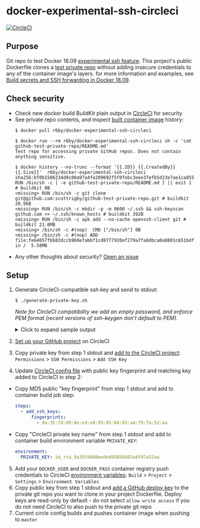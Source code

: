 # docker-experimental-ssh-circleci

[![CircleCI](https://circleci.com/gh/scottrigby/docker-experimental-ssh-circleci.svg?style=svg)](https://circleci.com/gh/scottrigby/docker-experimental-ssh-circleci)

## Purpose

Git repo to test Docker 18.09 [experimental ssh feature](https://docs.docker.com/develop/develop-images/build_enhancements/#using-ssh-to-access-private-data-in-builds). This project's public Dockerfile clones a [test private repo](https://github.com/scottrigby/github-test-private-repo) without adding insecure credentials to any of the container image's layers. for more information and examples, see [Build secrets and SSH forwarding in Docker 18.09](https://medium.com/@tonistiigi/build-secrets-and-ssh-forwarding-in-docker-18-09-ae8161d066).


## Check security

- Check new docker build BuildKit plain output in [CircleCI](https://circleci.com/gh/scottrigby/docker-experimental-ssh-circleci) for security
- See private repo contents, and inspect [built container image](https://hub.docker.com/r/r6by/docker-experimental-ssh-circleci/tags) history:
    ```console
    $ docker pull r6by/docker-experimental-ssh-circleci

    $ docker run --rm r6by/docker-experimental-ssh-circleci sh -c 'cat github-test-private-repo/README.md'
    Test repo for accessing private GitHub repos. Does not contain anything sensitive.

    $ docker history --no-trunc --format '{{.ID}} {{.CreatedBy}} {{.Size}}'  r6by/docker-experimental-ssh-circleci
    sha256:bf0b1586234d9c00a97a4fe209692f5f0febc3eee37efb5d23e7ae1ca855d96f RUN /bin/sh -c [ -e github-test-private-repo/README.md ] || exit 1 # buildkit 0B
    <missing> RUN /bin/sh -c git clone git@github.com:scottrigby/github-test-private-repo.git # buildkit 20.9kB
    <missing> RUN /bin/sh -c mkdir -p -m 0600 ~/.ssh && ssh-keyscan github.com >> ~/.ssh/known_hosts # buildkit 392B
    <missing> RUN /bin/sh -c apk add --no-cache openssh-client git # buildkit 21.6MB
    <missing> /bin/sh -c #(nop)  CMD ["/bin/sh"] 0B
    <missing> /bin/sh -c #(nop) ADD file:fe64057fbb83dccb960efabbf1cd8777920ef279a7fa8dbca0a8801c651bdf7c in /  5.58MB
    ```
- Any other thoughts about security? [Open an issue](https://github.com/scottrigby/docker-experimental-ssh-circleci/issues/new)

## Setup

1. Generate CircleCI-compatible ssh key and send to stdout:
    ```console
    $ ./generate-private-key.sh
    ```
    _Note for CircleCI compatibility we add an empty password, and enforce PEM format (recent versions of ssh-keygen don’t default to PEM)._

    <details><summary>Click to expand sample output</summary>

    ```console
    Generating public/private rsa key pair.
    Your identification has been saved in /var/folders/87/9cf6q4rd2qn_xnpk149j1ff80000gn/T/tmp.8zHPx7W1Es/id_rsa.
    Your public key has been saved in /var/folders/87/9cf6q4rd2qn_xnpk149j1ff80000gn/T/tmp.8zHPx7W1Es/id_rsa.pub.
    The key fingerprint is:
    MD5:9a:35:fd:d8:8e:ed:e8:95:85:04:83:a4:f9:7a:52:aa your_email@example.com
    The key's randomart image is:
    +---[RSA 2048]----+
    |       ...o      |
    |       o.  o     |
    |      o     .    |
    |       . . . .   |
    |        S . . .  |
    |       B . + o   |
    |      * . . =    |
    |     . o   *     |
    |    E    .+.+    |
    +------[MD5]------+
    -----BEGIN RSA PRIVATE KEY-----
    MIIEpAIBAAKCAQEA08RJzBTuKjLa5MD4CxiRdXxGxQHRu4+p+Mi+ha2iynxw2+3Q
    6NO9zGGPq/BprCn4wbMfgbMf7Y4kygYSd1SV8Ykjvxm6nQSw1SeQziJDRHrrh1nO
    3hQno6XQ+7WqtHXJ10qCzsZdFoP2GrUqnSCfuqnuFoL92mewkCjGd8bwLiMYN9Uc
    C9q3qUAMvucnPq80rcp+P2zVdpcCdu9EeY20QoCLNtA/yJaZFKMfJIwk07nc+MEe
    ikt1eMfX9ccqTIlZOuu8x9dZRNA3RBWlx6Q0mHQyhOJ7qNktwVRVU0cSlP2/8Y8i
    Tf6PYYB1WlkSE6yUbUvFsa1JdadaP+fxsYaBfwIDAQABAoIBAAkCPLF14nvhFfbN
    TsAKF4YL92bCIQ39mpl+0LwXGunKSXLRtyVwfI6JR/dkjtpIHtD+scRuvlj4xw/h
    GkABVS+lSeQDUDEF1g/7UumyA3KSWBq181r3OIh5sV5D6DMtH50NCmuJfMRMcNfK
    BToR/TmPqRVEFVCJQLWhRnAqAmWz/KPgigIyEpBK+pyQcRkUQU3mVhKgA+NRzipF
    SVw3aBxJyUqU9CvsCQ6uu8K7ONxoLRsH6p6W+eJOO5wKH6SVa9/HQ0ORcshkvgyI
    sbOwpZYoa3crAhQife2vodNPc69JxQTjFeOO8nWKc325zlbBHnFM58RJXzvJa5D6
    FzQ+q2ECgYEA+bnbnG34Cq3x1ZUAqHV7i1Qy6tkHQnsA++W/MQKn1r7lmqj7NjRT
    Q/jtmjDbaeCGSQk8MduFa0Ep7JI/6Eb6DSnUQWyVRc3y4vmOVCAdhre9jyQVXWk3
    pGTpwFKgluBffQY/A3u/93bEt8d/sn6d5YNzxJCKrppjA3jyfa0XuF0CgYEA2RZK
    fv+To5UOxnK13E4JNFq6GnlN1kHzLjow2DFo9Qxt/EYBOfsVsuJuaIlFJveDggLk
    RJoPFjhXOWmc9QKGEqjcb7XptgECM3w6WbMQS43jqmT7SDK5OIqNJunC21DzE6mP
    CgKmWczmQE/iLq5zNdp6P3WBxtMgZ3PMquVok4sCgYEAibDflL3RoNnN2KzCYx/7
    0ZPIS1MEvLQjk8BWjchgEHjLEl6PvJBXRMgxAe5kXFlu0UBlTzwxsTSJ0CXHVOQl
    pTJmFPiwyX9Hp7xfrKTUgt42h4Emwo1sH5mAhQlKAEaQf9f80IfgDasPxiEamKlV
    mCHFqCDmRmVbqKN8WK0iwgUCgYEAvjn+RZMHeIyhSdwy6D2payslcRVi06Euyw9K
    xedmJXUi27EsWfZfaUVpokjHRAIYRtDp3gNxvPLZ3AFj/H6dpbQ6ldk+VrJDj4II
    T5nNaaeIHEQovXdVPuqKDdNBYJVqq4wlP4xa4M3f5fMaK/XKFyK/hOQfOG7BMmYS
    rp4gKUkCgYBmzyeYQtGOKTf/HeiCKWl9DVi+PsFCO7uMG2Uremi7Sd3gtf4A8yDf
    cBZwUPyZm3Psgvvvo1JKzdYD2rfb2d599Y4O1WRq5tygx2P4jUmPz1NjzJpog0uF
    r6P1i+KRcIowJOF+n9SnwwsF5JtslT+5/lIFFsi0dqxL5nQH6shAqA==
    -----END RSA PRIVATE KEY-----
    ssh-rsa AAAAB3NzaC1yc2EAAAADAQABAAABAQDTxEnMFO4qMtrkwPgLGJF1fEbFAdG7j6n4yL6FraLKfHDb7dDo073MYY+r8GmsKfjBsx+Bsx/tjiTKBhJ3VJXxiSO/GbqdBLDVJ5DOIkNEeuuHWc7eFCejpdD7taq0dcnXSoLOxl0Wg/YatSqdIJ+6qe4Wgv3aZ7CQKMZ3xvAuIxg31RwL2repQAy+5yc+rzStyn4/bNV2lwJ270R5jbRCgIs20D/IlpkUox8kjCTTudz4wR6KS3V4x9f1xypMiVk667zH11lE0DdEFaXHpDSYdDKE4nuo2S3BVFVTRxKU/b/xjyJN/o9hgHVaWRITrJRtS8WxrUl1p1o/5/GxhoF/ your_email@example.com
    ```

    </details>
2. [Set up your GitHub project](https://circleci.com/docs/2.0/getting-started/#setting-up-your-build-on-circleci) on CircleCI
3. Copy private key from step 1 stdout and [add to the CircleCI project](https://circleci.com/docs/2.0/add-ssh-key/): `Permissions` > `SSH Permissions` > `Add SSH Key`
4. Update [CircleCI config file](./.circleci/config.yml) with public key fingerprint and matching key added to CircleCI in step 2:
  - Copy MD5 public "key fingerprint" from step 1 stdout and add to container build job step:
    ```yaml
    steps:
      - add_ssh_keys:
          fingerprints:
            - 9a:35:fd:d8:8e:ed:e8:95:85:04:83:a4:f9:7a:52:aa
    ```
  - Copy "CircleCI private key name" from step 1 stdout and add to container build environment variable `PRIVATE_KEY`:
    ```yaml
    environment:
      PRIVATE_KEY: id_rsa_9a35fdd88eede895850483a4f97a52aa
    ```
5. Add your `DOCKER_USER` and `DOCKER_PASS` container registry push credentials to CircleCI [environment variables](https://circleci.com/docs/2.0/env-vars/#overview): `Build` > `Project` > `Settings` > `Environment Variables`
6. Copy public key from step 1 stdout and [add a GitHub deploy key](https://developer.github.com/v3/guides/managing-deploy-keys/#deploy-keys) to the private git repo you want to clone in your project Dockerfile. Deploy keys are read-only by default - do not select `allow write access` if you do not need CircleCI to also push to the private git repo
7. Current circle config builds and pushes container image when pushing to `master`
